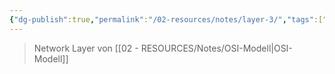 ```yaml
---
{"dg-publish":true,"permalink":"/02-resources/notes/layer-3/","tags":["informatik/netzwerk/osi"],"noteIcon":"","updated":"2025-10-29T12:59:07.689+01:00"}
---
```


>Network Layer von [[02 - RESOURCES/Notes/OSI-Modell\|OSI-Modell]]